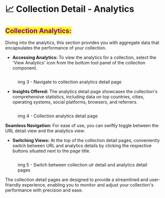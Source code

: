 # 📈 Collection Detail - Analytics

## <mark style="color:purple;">Collection A</mark><mark style="color:purple;">**nalytics:**</mark>&#x20;

Diving into the analytics, this section provides you with aggregate data that encapsulates the performance of your collection.

* **Accessing Analytics:** To view the analytics for a collection, select the 'View Analytics' icon from the bottom tool panel of the collection component.

<figure><img src="../.gitbook/assets/Screenshot 2023-11-05 at 12.46.42 PM.png" alt=""><figcaption><p>img 3 - Navigate to collection analytics detail page </p></figcaption></figure>

* **Insights Offered:** The analytics detail page showcases the collection's comprehensive statistics, including data on top countries, cities, operating systems, social platforms, browsers, and referrers.

<figure><img src="../.gitbook/assets/Screenshot 2023-11-05 at 12.08.07 AM.png" alt=""><figcaption><p>img 4 - Collection analytics detail page</p></figcaption></figure>

**Seamless Navigation:** For ease of use, you can swiftly toggle between the URL detail view and the analytics view:

* **Switching Views:** At the top of the collection detail pages, conveniently switch between URL and analytics details by clicking the respective buttons situated next to the page title.

<figure><img src="../.gitbook/assets/Screenshot 2023-11-05 at 1.13.35 PM.png" alt=""><figcaption><p>img 5 - Switch between collection ulr detail and analytics detail pages</p></figcaption></figure>

The collection detail pages are designed to provide a streamlined and user-friendly experience, enabling you to monitor and adjust your collection's performance with precision and ease.
